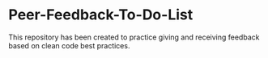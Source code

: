 # Peer-Feedback-To-Do-List
This repository has been created to practice giving and receiving feedback based on clean code best practices.
